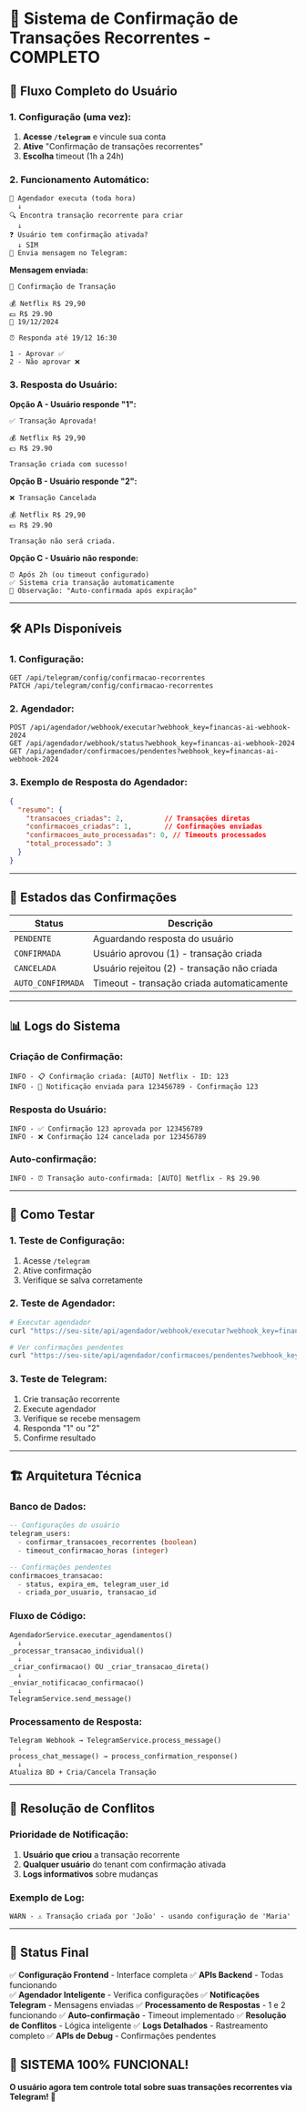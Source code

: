 # 🎉 Sistema de Confirmação de Transações Recorrentes - COMPLETO

## 📱 **Fluxo Completo do Usuário**

### **1. Configuração (uma vez):**
1. **Acesse `/telegram`** e vincule sua conta
2. **Ative** "Confirmação de transações recorrentes"
3. **Escolha** timeout (1h a 24h)

### **2. Funcionamento Automático:**
```
📅 Agendador executa (toda hora)
  ↓
🔍 Encontra transação recorrente para criar
  ↓
❓ Usuário tem confirmação ativada?
  ↓ SIM
📱 Envia mensagem no Telegram:
```

**Mensagem enviada:**
```
🔔 Confirmação de Transação

💰 Netflix R$ 29,90
💵 R$ 29.90
📅 19/12/2024

⏰ Responda até 19/12 16:30

1 - Aprovar ✅
2 - Não aprovar ❌
```

### **3. Resposta do Usuário:**

**Opção A - Usuário responde "1":**
```
✅ Transação Aprovada!

💰 Netflix R$ 29,90
💵 R$ 29.90

Transação criada com sucesso!
```

**Opção B - Usuário responde "2":**
```
❌ Transação Cancelada

💰 Netflix R$ 29,90
💵 R$ 29.90

Transação não será criada.
```

**Opção C - Usuário não responde:**
```
⏰ Após 2h (ou timeout configurado)
✅ Sistema cria transação automaticamente
📝 Observação: "Auto-confirmada após expiração"
```

---

## 🛠️ **APIs Disponíveis**

### **1. Configuração:**
```
GET /api/telegram/config/confirmacao-recorrentes
PATCH /api/telegram/config/confirmacao-recorrentes
```

### **2. Agendador:**
```
POST /api/agendador/webhook/executar?webhook_key=financas-ai-webhook-2024
GET /api/agendador/webhook/status?webhook_key=financas-ai-webhook-2024
GET /api/agendador/confirmacoes/pendentes?webhook_key=financas-ai-webhook-2024
```

### **3. Exemplo de Resposta do Agendador:**
```json
{
  "resumo": {
    "transacoes_criadas": 2,          // Transações diretas
    "confirmacoes_criadas": 1,        // Confirmações enviadas
    "confirmacoes_auto_processadas": 0, // Timeouts processados
    "total_processado": 3
  }
}
```

---

## 🔄 **Estados das Confirmações**

| Status | Descrição |
|--------|-----------|
| `PENDENTE` | Aguardando resposta do usuário |
| `CONFIRMADA` | Usuário aprovou (1) - transação criada |
| `CANCELADA` | Usuário rejeitou (2) - transação não criada |
| `AUTO_CONFIRMADA` | Timeout - transação criada automaticamente |

---

## 📊 **Logs do Sistema**

### **Criação de Confirmação:**
```
INFO - 📋 Confirmação criada: [AUTO] Netflix - ID: 123
INFO - 📱 Notificação enviada para 123456789 - Confirmação 123
```

### **Resposta do Usuário:**
```
INFO - ✅ Confirmação 123 aprovada por 123456789
INFO - ❌ Confirmação 124 cancelada por 123456789
```

### **Auto-confirmação:**
```
INFO - ⏰ Transação auto-confirmada: [AUTO] Netflix - R$ 29.90
```

---

## 🧪 **Como Testar**

### **1. Teste de Configuração:**
1. Acesse `/telegram`
2. Ative confirmação
3. Verifique se salva corretamente

### **2. Teste de Agendador:**
```bash
# Executar agendador
curl "https://seu-site/api/agendador/webhook/executar?webhook_key=financas-ai-webhook-2024"

# Ver confirmações pendentes
curl "https://seu-site/api/agendador/confirmacoes/pendentes?webhook_key=financas-ai-webhook-2024"
```

### **3. Teste de Telegram:**
1. Crie transação recorrente
2. Execute agendador
3. Verifique se recebe mensagem
4. Responda "1" ou "2"
5. Confirme resultado

---

## 🏗️ **Arquitetura Técnica**

### **Banco de Dados:**
```sql
-- Configurações do usuário
telegram_users:
  - confirmar_transacoes_recorrentes (boolean)
  - timeout_confirmacao_horas (integer)

-- Confirmações pendentes
confirmacoes_transacao:
  - status, expira_em, telegram_user_id
  - criada_por_usuario, transacao_id
```

### **Fluxo de Código:**
```
AgendadorService.executar_agendamentos()
  ↓
_processar_transacao_individual()
  ↓
_criar_confirmacao() OU _criar_transacao_direta()
  ↓
_enviar_notificacao_confirmacao()
  ↓
TelegramService.send_message()
```

### **Processamento de Resposta:**
```
Telegram Webhook → TelegramService.process_message()
  ↓
process_chat_message() → process_confirmation_response()
  ↓
Atualiza BD + Cria/Cancela Transação
```

---

## 🎯 **Resolução de Conflitos**

### **Prioridade de Notificação:**
1. **Usuário que criou** a transação recorrente
2. **Qualquer usuário** do tenant com confirmação ativada
3. **Logs informativos** sobre mudanças

### **Exemplo de Log:**
```
WARN - ⚠️ Transação criada por 'João' - usando configuração de 'Maria'
```

---

## 🚀 **Status Final**

✅ **Configuração Frontend** - Interface completa
✅ **APIs Backend** - Todas funcionando  
✅ **Agendador Inteligente** - Verifica configurações
✅ **Notificações Telegram** - Mensagens enviadas
✅ **Processamento de Respostas** - 1 e 2 funcionando
✅ **Auto-confirmação** - Timeout implementado
✅ **Resolução de Conflitos** - Lógica inteligente
✅ **Logs Detalhados** - Rastreamento completo
✅ **APIs de Debug** - Confirmações pendentes

## 🎉 **SISTEMA 100% FUNCIONAL!**

**O usuário agora tem controle total sobre suas transações recorrentes via Telegram! 💎** 